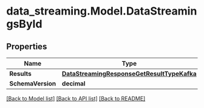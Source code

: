 # data_streaming.Model.DataStreamingsById

## Properties

Name | Type | Description | Notes
------------ | ------------- | ------------- | -------------
**Results** | [**DataStreamingResponseGetResultTypeKafka**](DataStreamingResponseGetResultTypeKafka.md) |  | [optional] 
**SchemaVersion** | **decimal** |  | [optional] 

[[Back to Model list]](../README.md#documentation-for-models) [[Back to API list]](../README.md#documentation-for-api-endpoints) [[Back to README]](../README.md)

